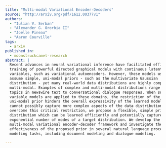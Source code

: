 ```yaml
---
title: "Multi-modal Variational Encoder-Decoders"
source: "http://arxiv.org/pdf/1612.00377v1"
authors:
  - "Iulian V. Serban"
  - "Alexander G. Ororbia II"
  - "Joelle Pineau"
  - "Aaron Courville"
tags:
  - arxiv
published_in:
  - moonstruckcamel-research
abstract: |
  Recent advances in neural variational inference have facilitated efficient
  training of powerful directed graphical models with continuous latent
  variables, such as variational autoencoders. However, these models usually
  assume simple, uni-modal priors - such as the multivariate Gaussian
  distribution - yet many real-world data distributions are highly complex and
  multi-modal. Examples of complex and multi-modal distributions range from
  topics in newswire text to conversational dialogue responses. When such latent
  variable models are applied to these domains, the restriction of the simple,
  uni-modal prior hinders the overall expressivity of the learned model as it
  cannot possibly capture more complex aspects of the data distribution. To
  overcome this critical restriction, we propose a flexible, simple prior
  distribution which can be learned efficiently and potentially capture an
  exponential number of modes of a target distribution. We develop the
  multi-modal variational encoder-decoder framework and investigate the
  effectiveness of the proposed prior in several natural language processing
  modeling tasks, including document modeling and dialogue modeling.
  
---
```

